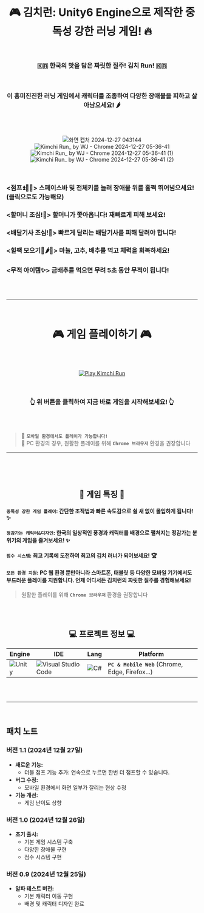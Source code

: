 <div align="center">
 
# 🎮 김치런: Unity6 Engine으로 제작한 중독성 강한 러닝 게임! 🔥

<br>


 
### 🇰🇷 한국의 맛을 담은 짜릿한 질주! 김치 Run! 🇰🇷

<br>

### 이 흥미진진한 러닝 게임에서 캐릭터를 조종하여 다양한 장애물을 피하고 살아남으세요! 🌶️  

<br><br>

![화면 캡처 2024-12-27 043144](https://github.com/user-attachments/assets/7fe93b55-5a32-44cf-924c-652c8cac2c0a)
![Kimchi Run_ by WJ - Chrome 2024-12-27 05-36-41](https://github.com/user-attachments/assets/17bd5865-e589-4781-914b-e15b53621c1f)
![Kimchi Run_ by WJ - Chrome 2024-12-27 05-36-41 (1)](https://github.com/user-attachments/assets/602a23aa-c43d-4b7a-ba42-44ee29bcaf45)
![Kimchi Run_ by WJ - Chrome 2024-12-27 05-36-41 (2)](https://github.com/user-attachments/assets/cbd4aa16-59c3-4231-96ca-92bf17174889)


</div>  

<br>

### <점프⏫🤸‍♂️> 스페이스바 및 전체키를 눌러 장애물 위를 훌쩍 뛰어넘으세요!(클릭으로도 가능해요) 
### <할머니 조심!👵> 할머니가 쫓아옵니다! 재빠르게 피해 보세요! 
### <배달기사 조심!🛵> 빠르게 달리는 배달기사를 피해 달려야 합니다! 
### <힐팩 모으기🧄🌶🥬> 마늘, 고추, 배추를 먹고 체력을 회복하세요! 
### <무적 아이템✨> 금배추를 먹으면 무려 5초 동안 무적이 됩니다! 

<br><br><hr><br>

 # <div align="center"> 🎮 게임 플레이하기 🎮 </div>

<br><br>

<div align="center">
  
[![Play Kimchi Run](https://img.shields.io/badge/PLAY%20KIMCHI%20RUN-FF0000?style=for-the-badge&logo=unity&logoColor=white)](https://play.unity.com/en/games/4fe595e3-40c7-45d0-9f26-e1b2e271d5fa/kimchi-run-by-wj)

<br>

### **👆 위 버튼을 클릭하여 지금 바로 게임을 시작해보세요! 👆**
</div>


<br>


<br>

> 📢 **`모바일 환경에서도 플레이가 가능합니다!`**  
> 📢 PC 환경의 경우, 원활한 플레이를 위해 **`Chrome 브라우저`** 환경을 권장합니다

<hr><br><br>

<div align="center">

<br>
 
## 🎯 게임 특징 🎯

</div>

#### `중독성 강한 게임 플레이`: 간단한 조작법과 빠른 속도감으로 쉴 새 없이 몰입하게 됩니다! ✨  
#### `정감가는 캐릭터&디자인`: 한국의 일상적인 풍경과 캐릭터를 배경으로 펼쳐지는 정감가는 분위기의 게임을 즐겨보세요! ✨      
#### `점수 시스템`: 최고 기록에 도전하여 최고의 김치 러너가 되어보세요! 🏆    
#### `모든 환경 지원`: PC 웹 환경 뿐만아니라 스마트폰, 태블릿 등 다양한 모바일 기기에서도 부드러운 플레이를 지원합니다. 언제 어디서든 김치런의 짜릿한 질주를 경험해보세요!
> 원활한 플레이를 위해 **`Chrome 브라우저`** 환경을 권장합니다


<br>

<div align="center">

<br>
 
## 💻 프로젝트 정보 💻


 
| Engine | IDE | Lang | Platform |
|---|---|---|---|
| ![Unity](https://img.shields.io/badge/unity-%23000000.svg?style=for-the-badge&logo=unity&logoColor=white) | ![Visual Studio Code](https://img.shields.io/badge/Visual%20Studio%20Code-0078d7.svg?style=for-the-badge&logo=visual-studio-code&logoColor=white) | ![C#](https://img.shields.io/badge/c%23-%23239120.svg?style=for-the-badge&logo=csharp&logoColor=white) | **`PC & Mobile Web`** (Chrome, Edge, Firefox...) |


</div>

<br>
<br>
<hr>
<br>

## 패치 노트

### 버전 1.1 (2024년 12월 27일)

* **새로운 기능:**
    * 더블 점프 기능 추가: 연속으로 누르면 한번 더 점프할 수 있습니다.
* **버그 수정:**
    * 모바일 환경에서 화면 일부가 잘리는 현상 수정
* **기능 개선:**
    * 게임 난이도 상향

### 버전 1.0 (2024년 12월 26일)
* **초기 출시:**
    * 기본 게임 시스템 구축
    * 다양한 장애물 구현
    * 점수 시스템 구현

### 버전 0.9 (2024년 12월 25일)
* **알파 테스트 버전:**
    * 기본 캐릭터 이동 구현
    * 배경 및 캐릭터 디자인 완료
 

<br><br>
